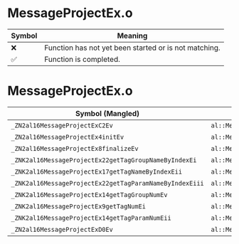# MessageProjectEx.o
| Symbol | Meaning 
| ------------- | ------------- 
| :x: | Function has not yet been started or is not matching. 
| :white_check_mark: | Function is completed. 


# MessageProjectEx.o
| Symbol (Mangled) | Symbol (Demangled) | Decompiled? |
| ------------- |  ------------- | ------------- |
| `_ZN2al16MessageProjectExC2Ev` | `al::MessageProjectEx::MessageProjectEx(void)` | :x: |
| `_ZN2al16MessageProjectEx4initEv` | `al::MessageProjectEx::init(void)` | :x: |
| `_ZN2al16MessageProjectEx8finalizeEv` | `al::MessageProjectEx::finalize(void)` | :x: |
| `_ZNK2al16MessageProjectEx22getTagGroupNameByIndexEi` | `al::MessageProjectEx::getTagGroupNameByIndex(int)const` | :x: |
| `_ZNK2al16MessageProjectEx17getTagNameByIndexEii` | `al::MessageProjectEx::getTagNameByIndex(int,int)const` | :x: |
| `_ZNK2al16MessageProjectEx22getTagParamNameByIndexEiii` | `al::MessageProjectEx::getTagParamNameByIndex(int,int,int)const` | :x: |
| `_ZNK2al16MessageProjectEx14getTagGroupNumEv` | `al::MessageProjectEx::getTagGroupNum(void)const` | :x: |
| `_ZNK2al16MessageProjectEx9getTagNumEi` | `al::MessageProjectEx::getTagNum(int)const` | :x: |
| `_ZNK2al16MessageProjectEx14getTagParamNumEii` | `al::MessageProjectEx::getTagParamNum(int,int)const` | :x: |
| `_ZN2al16MessageProjectExD0Ev` | `al::MessageProjectEx::~MessageProjectEx()` | :x: |
